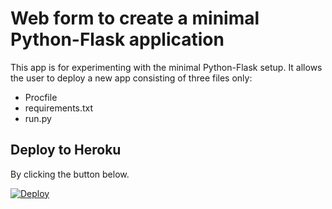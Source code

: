 # Web form to create a minimal Python-Flask application
This app is for experimenting with the minimal Python-Flask setup. It allows the user to deploy a new app consisting of three files only:
* Procfile
* requirements.txt
* run.py

## Deploy to Heroku
By clicking the button below.

[![Deploy](https://www.herokucdn.com/deploy/button.svg)](https://heroku.com/deploy)